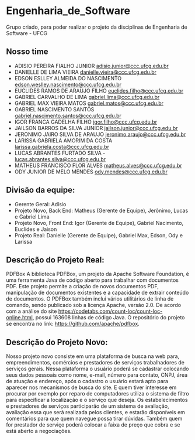 # Engenharia_de_Software
Grupo criado, para poder realizar o projeto da disciplinas de Engenharia de Software - UFCG

## Nosso time

- ADISIO PEREIRA FIALHO JUNIOR  adisio.junior@ccc.ufcg.edu.br
- DANIELLE DE LIMA VIEIRA  danielle.vieira@ccc.ufcg.edu.br
- EDSON ESLLEY ALMEIDA DO NASCIMENTO edson.weslley.nascimento@ccc.ufcg.edu.br
- EUCLIDES RAMOS DE ARAUJO FILHO  euclides.filho@ccc.ufcg.edu.br
- GABRIEL CARVALHO DE LIMA gabriel.lima@ccc.ufcg.edu.br
- GABRIEL MAX VIEIRA MATOS  gabriel.matos@ccc.ufcg.edu.br
- GABRIEL NASCIMENTO SANTOS  gabriel.nascimento.santos@ccc.ufcg.edu.br
- IGOR FRANCA GADELHA FILHO  igor.filho@ccc.ufcg.edu.br
- JAILSON BARROS DA SILVA JUNIOR  jailson.junior@ccc.ufcg.edu.br
- JERONIMO JAIRO SILVA DE ARAUJO  jeronimo.araujo@ccc.ufcg.edu.br 
- LARISSA GABRIELA AMORIM DA COSTA larissa.gabriela.costa@ccc.ufcg.edu.br
- LUCAS ABRANTES FURTADO SILVA - lucas.abrantes.silva@ccc.ufcg.edu.br 
- MATHEUS FRANCISCO FLOR ALVES matheus.alves@ccc.ufcg.edu.br 
- ODY JUNIOR DE MELO MENDES  ody.mendes@ccc.ufcg.edu.br

## Divisão da equipe:

- Gerente Geral: Adísio
- Projeto Novo, Back End: Matheus (Gerente de Equipe), Jerônimo, Lucas e Gabriel Lima 
- Projeto Novo, Front End: Igor (Gerente de Equipe), Gabriel Nacimento, Euclides e Jaison
-  Projeto Real: Danielle (Gerente de Equipe), Gabriel Max, Edson, Ody e Larissa

## Descrição do Projeto Real:

PDFBox
A biblioteca PDFBox, um projeto da Apache Software Foundation, é uma ferramenta Java de código aberto para trabalhar com documentos PDF. Este projeto permite a criação de novos documentos PDF, manipulação de documentos existentes e a capacidade de extrair conteúdo de documentos. O PDFBox também inclui vários utilitários de linha de comando, sendo publicado sob a licença Apache, versão 2.0. De acordo com a análise do site https://codetabs.com/count-loc/count-loc-online.html, possui 163608 linhas de código Java. O repositório do projeto se encontra no link: https://github.com/apache/pdfbox.

## Descrição do Projeto Novo:

Nosso projeto novo consiste em uma plataforma de busca na web para, empreendimentos, comércios e prestadores de serviços trabalhadores de serviços gerais. Nessa plataforma o usuário poderá se cadastrar colocando seus dados pessoais como nome, e-mail, número para contato, CNPJ, área de atuação e endereço, após o cadastro o usuário estará apto para aparecer nos mecanismos de busca do site. E quem tiver interesse em procurar por exemplo por reparo de computadores utiliza o sistema de filtro para especificar a localização e o serviço que deseja. Os estabelecimentos e prestadores de serviços participarão de um sistema de avaliação, avaliação essa que será realizada pelos clientes, e estarão disponíveis em comentários para que quem navegue possa tirar dúvidas. Também quem for prestador de serviço poderá colocar a faixa de preço que cobra e se está aberto a negociações.




